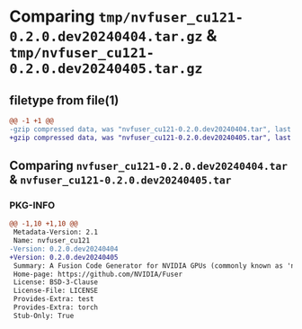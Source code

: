 # Comparing `tmp/nvfuser_cu121-0.2.0.dev20240404.tar.gz` & `tmp/nvfuser_cu121-0.2.0.dev20240405.tar.gz`

## filetype from file(1)

```diff
@@ -1 +1 @@
-gzip compressed data, was "nvfuser_cu121-0.2.0.dev20240404.tar", last modified: Mon Apr  5 07:00:00 1993, max compression
+gzip compressed data, was "nvfuser_cu121-0.2.0.dev20240405.tar", last modified: Mon Apr  5 07:00:00 1993, max compression
```

## Comparing `nvfuser_cu121-0.2.0.dev20240404.tar` & `nvfuser_cu121-0.2.0.dev20240405.tar`

### PKG-INFO

```diff
@@ -1,10 +1,10 @@
 Metadata-Version: 2.1
 Name: nvfuser_cu121
-Version: 0.2.0.dev20240404
+Version: 0.2.0.dev20240405
 Summary: A Fusion Code Generator for NVIDIA GPUs (commonly known as 'nvFuser')
 Home-page: https://github.com/NVIDIA/Fuser
 License: BSD-3-Clause
 License-File: LICENSE
 Provides-Extra: test
 Provides-Extra: torch
 Stub-Only: True
```

